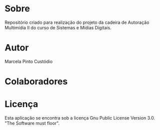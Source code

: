 # Sobre
Repositório criado para realização do projeto da cadeira de Autoração Multimídia II do curso de Sistemas e Mídias Digitais.

# Autor
Marcela Pinto Custódio

# Colaboradores

# Licença
Esta aplicação se encontra sob a licença Gnu Public License Version 3.0. "The Software must floor".
